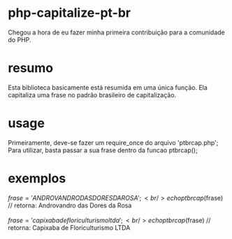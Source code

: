 # php-capitalize-pt-br
 Chegou a hora de eu fazer minha primeira contribuição para a comunidade do PHP.

# resumo    
 Esta biblioteca basicamente está resumida em uma única função.
 Ela capitaliza uma frase no padrão brasileiro de capitalização.

# usage
 Primeiramente, deve-se fazer um require_once do arquivo 'ptbrcap.php';
 Para utilizar, basta passar a sua frase dentro da funcao ptbrcap();

# exemplos
 $frase = 'ANDROVANDRO DAS DORES DA ROSA';
<br/>
 echo ptbrcap($frase) // retorna: Androvandro das Dores da Rosa
<br/><br/>
 $frase = 'capixaba de floriculturismo ltda';
<br/>
 echo ptbrcap($frase) // retorna: Capixaba de Floriculturismo LTDA